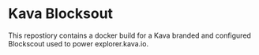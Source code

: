 # Kava Blocksout

This repostiory contains a docker build for a Kava branded and configured Blockscout used to power explorer.kava.io.
